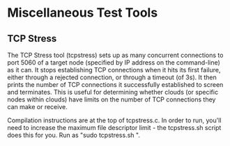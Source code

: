 Miscellaneous Test Tools
========================

TCP Stress
----------

The TCP Stress tool (tcpstress) sets up as many concurrent connections to port 5060 of a target node (specified by IP address on the command-line) as it can.  It stops establishing TCP connections when it hits its first failure, either through a rejected connection, or through a timeout (of 3s).  It then prints the number of TCP connections it successfully established to screen and terminates.  This is useful for determining whether clouds (or specific nodes within clouds) have limits on the number of TCP connections they can make or receive.

Compilation instructions are at the top of tcpstress.c.  In order to run, you'll need to increase the maximum file descriptor limit - the tcpstress.sh script does this for you.  Run as "sudo tcpstress.sh <ip address>".
